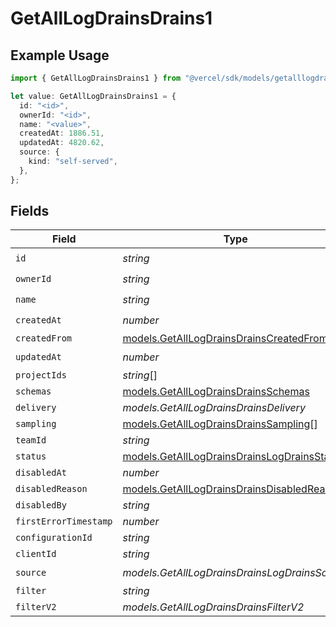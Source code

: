 # GetAllLogDrainsDrains1

## Example Usage

```typescript
import { GetAllLogDrainsDrains1 } from "@vercel/sdk/models/getalllogdrainsop.js";

let value: GetAllLogDrainsDrains1 = {
  id: "<id>",
  ownerId: "<id>",
  name: "<value>",
  createdAt: 1886.51,
  updatedAt: 4820.62,
  source: {
    kind: "self-served",
  },
};
```

## Fields

| Field                                                                                            | Type                                                                                             | Required                                                                                         | Description                                                                                      |
| ------------------------------------------------------------------------------------------------ | ------------------------------------------------------------------------------------------------ | ------------------------------------------------------------------------------------------------ | ------------------------------------------------------------------------------------------------ |
| `id`                                                                                             | *string*                                                                                         | :heavy_check_mark:                                                                               | N/A                                                                                              |
| `ownerId`                                                                                        | *string*                                                                                         | :heavy_check_mark:                                                                               | N/A                                                                                              |
| `name`                                                                                           | *string*                                                                                         | :heavy_check_mark:                                                                               | N/A                                                                                              |
| `createdAt`                                                                                      | *number*                                                                                         | :heavy_check_mark:                                                                               | N/A                                                                                              |
| `createdFrom`                                                                                    | [models.GetAllLogDrainsDrainsCreatedFrom](../models/getalllogdrainsdrainscreatedfrom.md)         | :heavy_minus_sign:                                                                               | N/A                                                                                              |
| `updatedAt`                                                                                      | *number*                                                                                         | :heavy_check_mark:                                                                               | N/A                                                                                              |
| `projectIds`                                                                                     | *string*[]                                                                                       | :heavy_minus_sign:                                                                               | N/A                                                                                              |
| `schemas`                                                                                        | [models.GetAllLogDrainsDrainsSchemas](../models/getalllogdrainsdrainsschemas.md)                 | :heavy_minus_sign:                                                                               | N/A                                                                                              |
| `delivery`                                                                                       | *models.GetAllLogDrainsDrainsDelivery*                                                           | :heavy_minus_sign:                                                                               | N/A                                                                                              |
| `sampling`                                                                                       | [models.GetAllLogDrainsDrainsSampling](../models/getalllogdrainsdrainssampling.md)[]             | :heavy_minus_sign:                                                                               | N/A                                                                                              |
| `teamId`                                                                                         | *string*                                                                                         | :heavy_minus_sign:                                                                               | N/A                                                                                              |
| `status`                                                                                         | [models.GetAllLogDrainsDrainsLogDrainsStatus](../models/getalllogdrainsdrainslogdrainsstatus.md) | :heavy_minus_sign:                                                                               | N/A                                                                                              |
| `disabledAt`                                                                                     | *number*                                                                                         | :heavy_minus_sign:                                                                               | N/A                                                                                              |
| `disabledReason`                                                                                 | [models.GetAllLogDrainsDrainsDisabledReason](../models/getalllogdrainsdrainsdisabledreason.md)   | :heavy_minus_sign:                                                                               | N/A                                                                                              |
| `disabledBy`                                                                                     | *string*                                                                                         | :heavy_minus_sign:                                                                               | N/A                                                                                              |
| `firstErrorTimestamp`                                                                            | *number*                                                                                         | :heavy_minus_sign:                                                                               | N/A                                                                                              |
| `configurationId`                                                                                | *string*                                                                                         | :heavy_minus_sign:                                                                               | N/A                                                                                              |
| `clientId`                                                                                       | *string*                                                                                         | :heavy_minus_sign:                                                                               | N/A                                                                                              |
| `source`                                                                                         | *models.GetAllLogDrainsDrainsLogDrainsSource*                                                    | :heavy_check_mark:                                                                               | N/A                                                                                              |
| `filter`                                                                                         | *string*                                                                                         | :heavy_minus_sign:                                                                               | N/A                                                                                              |
| `filterV2`                                                                                       | *models.GetAllLogDrainsDrainsFilterV2*                                                           | :heavy_minus_sign:                                                                               | N/A                                                                                              |